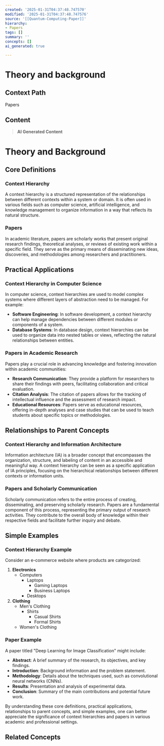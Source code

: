 ```yaml
---
created: '2025-01-31T04:37:48.747570'
modified: '2025-01-31T04:37:48.747576'
source: '[[Quantum-Computing-Paper]]'
hierarchy:
- Papers
tags: []
summary: ''
concepts: []
ai_generated: true

---
```


# Theory and background

## Context Path
Papers

## Content
> **AI Generated Content**
 # Theory and Background

## Core Definitions

### Context Hierarchy
A context hierarchy is a structured representation of the relationships between different contexts within a system or domain. It is often used in various fields such as computer science, artificial intelligence, and knowledge management to organize information in a way that reflects its natural structure.

### Papers
In academic literature, papers are scholarly works that present original research findings, theoretical analyses, or reviews of existing work within a specific field. They serve as the primary means of disseminating new ideas, discoveries, and methodologies among researchers and practitioners.

## Practical Applications

### Context Hierarchy in Computer Science
In computer science, context hierarchies are used to model complex systems where different layers of abstraction need to be managed. For example:
- **Software Engineering**: In software development, a context hierarchy can help manage dependencies between different modules or components of a system.
- **Database Systems**: In database design, context hierarchies can be used to organize data into nested tables or views, reflecting the natural relationships between entities.

### Papers in Academic Research
Papers play a crucial role in advancing knowledge and fostering innovation within academic communities:
- **Research Communication**: They provide a platform for researchers to share their findings with peers, facilitating collaboration and critical evaluation.
- **Citation Analysis**: The citation of papers allows for the tracking of intellectual influence and the assessment of research impact.
- **Educational Resources**: Papers serve as educational resources, offering in-depth analyses and case studies that can be used to teach students about specific topics or methodologies.

## Relationships to Parent Concepts

### Context Hierarchy and Information Architecture
Information architecture (IA) is a broader concept that encompasses the organization, structure, and labeling of content in an accessible and meaningful way. A context hierarchy can be seen as a specific application of IA principles, focusing on the hierarchical relationships between different contexts or information units.

### Papers and Scholarly Communication
Scholarly communication refers to the entire process of creating, disseminating, and preserving scholarly research. Papers are a fundamental component of this process, representing the primary output of research activities. They contribute to the overall body of knowledge within their respective fields and facilitate further inquiry and debate.

## Simple Examples

### Context Hierarchy Example
Consider an e-commerce website where products are categorized:
1. **Electronics**
   - Computers
     - Laptops
       - Gaming Laptops
       - Business Laptops
     - Desktops
2. **Clothing**
   - Men's Clothing
     - Shirts
       - Casual Shirts
       - Formal Shirts
   - Women's Clothing

### Paper Example
A paper titled "Deep Learning for Image Classification" might include:
- **Abstract**: A brief summary of the research, its objectives, and key findings.
- **Introduction**: Background information and the problem statement.
- **Methodology**: Details about the techniques used, such as convolutional neural networks (CNNs).
- **Results**: Presentation and analysis of experimental data.
- **Conclusion**: Summary of the main contributions and potential future work.

By understanding these core definitions, practical applications, relationships to parent concepts, and simple examples, one can better appreciate the significance of context hierarchies and papers in various academic and professional settings.

## Related Concepts
